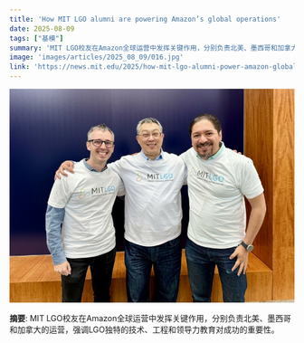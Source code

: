 ```yaml
---
title: 'How MIT LGO alumni are powering Amazon’s global operations'
date: 2025-08-09
tags: ["基模"]
summary: 'MIT LGO校友在Amazon全球运营中发挥关键作用，分别负责北美、墨西哥和加拿大的运营，强调LGO独特的技术、工程和领导力教育对成功的重要性。'
image: 'images/articles/2025_08_09/016.jpg'
link: 'https://news.mit.edu/2025/how-mit-lgo-alumni-power-amazon-global-operations-0805'
---
```

![How MIT LGO alumni are powering Amazon’s global operations](images/articles/2025_08_09/016.jpg)

**摘要**: MIT LGO校友在Amazon全球运营中发挥关键作用，分别负责北美、墨西哥和加拿大的运营，强调LGO独特的技术、工程和领导力教育对成功的重要性。

